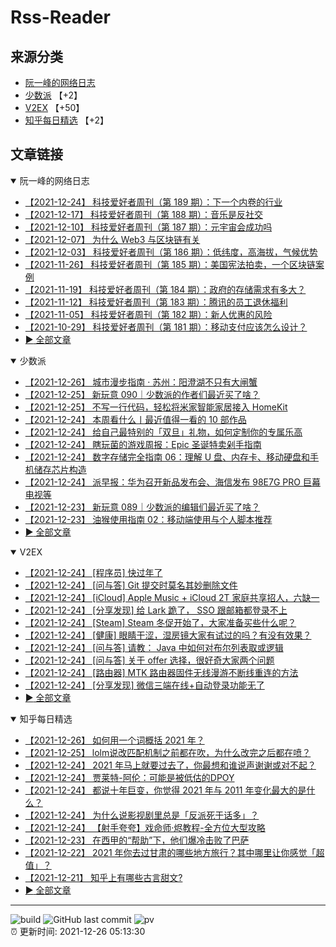 # Rss-Reader

## 来源分类

* [阮一峰的网络日志](#阮一峰的网络日志)
* [少数派](#少数派) 【+2】
* [V2EX](#V2EX) 【+50】
* [知乎每日精选](#知乎每日精选) 【+2】

## 文章链接

<details open>
    <summary id="阮一峰的网络日志">
     阮一峰的网络日志
    </summary>


* [【2021-12-24】 科技爱好者周刊（第 189 期）：下一个内卷的行业](http://www.ruanyifeng.com/blog/2021/12/weekly-issue-189.html)
* [【2021-12-17】 科技爱好者周刊（第 188 期）：音乐是反社交](http://www.ruanyifeng.com/blog/2021/12/weekly-issue-188.html)
* [【2021-12-10】 科技爱好者周刊（第 187 期）：元宇宙会成功吗](http://www.ruanyifeng.com/blog/2021/12/weekly-issue-187.html)
* [【2021-12-07】 为什么 Web3 与区块链有关](http://www.ruanyifeng.com/blog/2021/12/web3.html)
* [【2021-12-03】 科技爱好者周刊（第 186 期）：低纬度，高海拔，气候优势](http://www.ruanyifeng.com/blog/2021/12/weekly-issue-186.html)
* [【2021-11-26】 科技爱好者周刊（第 185 期）：美国宪法拍卖，一个区块链案例](http://www.ruanyifeng.com/blog/2021/11/weekly-issue-185.html)
* [【2021-11-19】 科技爱好者周刊（第 184 期）：政府的存储需求有多大？](http://www.ruanyifeng.com/blog/2021/11/weekly-issue-184.html)
* [【2021-11-12】 科技爱好者周刊（第 183 期）：腾讯的员工退休福利](http://www.ruanyifeng.com/blog/2021/11/weekly-issue-183.html)
* [【2021-11-05】 科技爱好者周刊（第 182 期）：新人优惠的风险](http://www.ruanyifeng.com/blog/2021/11/weekly-issue-182.html)
* [【2021-10-29】 科技爱好者周刊（第 181 期）：移动支付应该怎么设计？](http://www.ruanyifeng.com/blog/2021/10/weekly-issue-181.html)
* [:arrow_forward: 全部文章](data/阮一峰的网络日志.md)
</details>

<details open>
    <summary id="少数派">
     少数派
    </summary>


* [【2021-12-26】 城市漫步指南 · 苏州：阳澄湖不只有大闸蟹](https://sspai.com/post/70221)
* [【2021-12-25】 新玩意 090｜少数派的作者们最近买了啥？](https://sspai.com/post/70586)
* [【2021-12-25】 不写一行代码，轻松将米家智能家居接入 HomeKit](https://sspai.com/post/70089)
* [【2021-12-24】 本周看什么丨最近值得一看的 10 部作品](https://sspai.com/post/70587)
* [【2021-12-24】 给自己最特别的「双旦」礼物，如何定制你的专属乐高](https://sspai.com/post/70583)
* [【2021-12-24】 瞎玩菌的游戏周报：Epic 圣诞特卖剁手指南](https://sspai.com/post/70569)
* [【2021-12-24】 数字存储完全指南 06：理解 U 盘、内存卡、移动硬盘和手机储存芯片构造](https://sspai.com/post/69415)
* [【2021-12-24】 派早报：华为召开新品发布会、海信发布 98E7G PRO 巨幕电视等](https://sspai.com/post/70579)
* [【2021-12-23】 新玩意 089｜少数派的编辑们最近买了啥？](https://sspai.com/post/70570)
* [【2021-12-23】 油猴使用指南 02：移动端使用与个人脚本推荐](https://sspai.com/post/70571)
* [:arrow_forward: 全部文章](data/少数派.md)
</details>

<details open>
    <summary id="V2EX">
     V2EX
    </summary>


* [【2021-12-24】 [程序员] 快过年了](https://www.v2ex.com/t/824201)
* [【2021-12-24】 [问与答] Git 提交时莫名其妙删除文件](https://www.v2ex.com/t/824200)
* [【2021-12-24】 [iCloud] Apple Music + iCloud 2T 家庭共享招人，六缺一](https://www.v2ex.com/t/824199)
* [【2021-12-24】 [分享发现] 给 Lark 跪了， SSO 跟邮箱都登录不上](https://www.v2ex.com/t/824198)
* [【2021-12-24】 [Steam] Steam 冬促开始了，大家准备买些什么呢？](https://www.v2ex.com/t/824197)
* [【2021-12-24】 [健康] 眼睛干涩，湿房镜大家有试过的吗？有没有效果？](https://www.v2ex.com/t/824196)
* [【2021-12-24】 [问与答] 请教： Java 中如何对布尔列表取或逻辑](https://www.v2ex.com/t/824194)
* [【2021-12-24】 [问与答] 关于 offer 选择，很好奇大家两个问题](https://www.v2ex.com/t/824192)
* [【2021-12-24】 [路由器] MTK 路由器固件无线漫游不断线重连的方法](https://www.v2ex.com/t/824191)
* [【2021-12-24】 [分享发现] 微信三端在线+自动登录功能无了](https://www.v2ex.com/t/824190)
* [:arrow_forward: 全部文章](data/V2EX.md)
</details>

<details open>
    <summary id="知乎每日精选">
     知乎每日精选
    </summary>


* [【2021-12-26】 如何用一个词概括 2021 年？](http://www.zhihu.com/question/508117339/answer/2286404162?utm_campaign=rss&utm_medium=rss&utm_source=rss&utm_content=title)
* [【2021-12-25】 lolm说改匹配机制之前都在吹，为什么改完之后都在喷？](http://www.zhihu.com/question/499338974/answer/2270772294?utm_campaign=rss&utm_medium=rss&utm_source=rss&utm_content=title)
* [【2021-12-24】 2021 年马上就要过去了，你最想和谁说声谢谢或对不起？](http://www.zhihu.com/question/504281925/answer/2284592881?utm_campaign=rss&utm_medium=rss&utm_source=rss&utm_content=title)
* [【2021-12-24】 贾莱特-阿伦：可能是被低估的DPOY](http://zhuanlan.zhihu.com/p/449404999?utm_campaign=rss&utm_medium=rss&utm_source=rss&utm_content=title)
* [【2021-12-24】 都说十年巨变，你觉得 2021 年与 2011 年变化最大的是什么？](http://www.zhihu.com/question/502764724/answer/2284002528?utm_campaign=rss&utm_medium=rss&utm_source=rss&utm_content=title)
* [【2021-12-24】 为什么说影视剧里总是「反派死于话多」？](http://www.zhihu.com/question/505105804/answer/2283797329?utm_campaign=rss&utm_medium=rss&utm_source=rss&utm_content=title)
* [【2021-12-24】 【射手夸夸】戏命师·烬教程-全方位大型攻略](http://zhuanlan.zhihu.com/p/354668943?utm_campaign=rss&utm_medium=rss&utm_source=rss&utm_content=title)
* [【2021-12-23】 在西甲的“帮助”下，他们爆冷击败了巴萨](http://zhuanlan.zhihu.com/p/448901585?utm_campaign=rss&utm_medium=rss&utm_source=rss&utm_content=title)
* [【2021-12-22】 2021 年你去过甘肃的哪些地方旅行？其中哪里让你感觉「超值」？](http://www.zhihu.com/question/506125268/answer/2281367685?utm_campaign=rss&utm_medium=rss&utm_source=rss&utm_content=title)
* [【2021-12-21】 知乎上有哪些古言甜文?](http://www.zhihu.com/question/415634617/answer/1634209135?utm_campaign=rss&utm_medium=rss&utm_source=rss&utm_content=title)
* [:arrow_forward: 全部文章](data/知乎每日精选.md)
</details>


---

![build](https://github.com/LikaiLee/rss-reader/workflows/rss%20reader/badge.svg)
![GitHub last commit](https://img.shields.io/github/last-commit/likailee/rss-reader)
![pv](https://pageview.vercel.app/?github_user=likailee) <br>
:alarm_clock: 更新时间: 2021-12-26 05:13:30